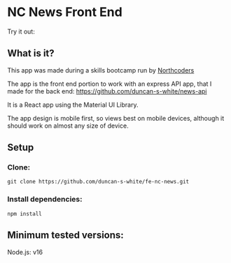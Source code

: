 # NC News Front End

Try it out:

## What is it?

This app was made during a skills bootcamp run by [Northcoders](https://northcoders.com/)

The app is the front end portion to work with an express API app, that I made for the back end: https://github.com/duncan-s-white/news-api

It is a React app using the Material UI Library.

The app design is mobile first, so views best on mobile devices, although it should work on almost any size of device.

## Setup

### Clone:

`git clone https://github.com/duncan-s-white/fe-nc-news.git`

### Install dependencies:

`npm install`

## Minimum tested versions:

Node.js: v16
